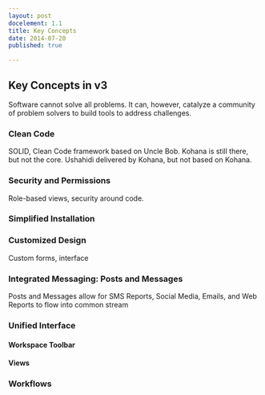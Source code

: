 ```yaml
---
layout: post
docelement: 1.1
title: Key Concepts
date: 2014-07-20
published: true

---
```


## Key Concepts in v3


Software cannot solve all problems. It can, however, catalyze a community of problem solvers to build tools to address challenges.

### Clean Code


SOLID, Clean Code framework based on Uncle Bob. Kohana is still there, but not the core. Ushahidi delivered by Kohana, but not based on Kohana.

### Security and Permissions


Role-based views, security around code.

### Simplified Installation

### Customized Design
Custom forms, interface

### Integrated Messaging: Posts and Messages


Posts and Messages allow for SMS Reports, Social Media, Emails, and Web Reports to flow into common stream

### Unified Interface

#### Workspace Toolbar

#### Views

### Workflows


